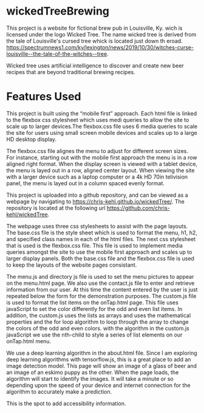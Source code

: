 # wickedTreeBrewing

This project is a website for fictional brew pub in Louisville, Ky. wich is licensed under the logo Wicked Tree.  The name wicked tree is derived from the tale of Louisville's cursed tree whick is located just down th eroad. https://spectrumnews1.com/ky/lexington/news/2019/10/30/witches-curse-louisville--the-tale-of-the-witches--tree. 

Wicked tree uses artificial intelligence to discover and create new beer recipes that are beyond traditional brewing recipes. 

# Features Used

This project is built using the “mobile first” approach. Each html file is linked to the flexbox css stylesheet which uses medi queries to allow the site to scale up to larger devices.The flexbox.css file uses 6 media queries to scale the site for users using small screen mobile devices and scales up to a large HD desktop display. 

The flexbox.css file alignes the menu to adjust for different screen sizes. For instance, starting out with the mobile first approach the menu is in a row aligned right format. When the display screen is viewed with a tablet device, the menu is layed out in a row, aligned center layout. When viewing the site with a larger device such as a laptop computer or a 4k HD 70in telivision panel, the menu is layed out in a column spaced evenly format.

This project is uploaded into a github repository, and can be viewed as a webpage by navigating to https://chris-kehl.github.io/wickedTree/. The repository is located at the following url https://github.com/chris-kehl/wickedTree.

The webpage uses three css stylesheets to assist with the page layouts.
The base.css file is the style sheet which is used to format the menu, h1, h2, and specified 
class names in each of the html files.  The next css stylesheet that is used is the flexbox.css file. This file is used to implement media queries amongst the site to use the mobile first approach and scales up to larger display panels. Both the base.css file and the flexbox.css file is used to keep the layouts of the website pages consistant. 

The menu.js and directory js file is used to set the menu pictures to appear on the menu.html page. We also use the contact.js file to enter and retrieve information from our user. At this time the content entered by the user is just repeated below the form for the demonstration purposes. The custom.js file is used to format the list items on the onTap.html page. This file uses javaScript to set the color differently for the odd and even list items. 
In addition, the custom.js uses the lists as arrays and uses the mathematical properties and the for loop algorithm to loop through the array to change the colors of the odd and even colors. with the algorithm in the custom.js javaScript we use the nth-child to style a series of list elements on our onTap.html menu. 

We use a deep learning algorithm in the about.html file.  Since I am exploring deep learning algorithms with tensorflow.js, this is a great place to add an image detection model. This page will show an image of a glass of beer and an image of an eskimo puppy as the other. When the page loads, the algorithm will start to identify the images. It will take a minute or so depending upon the speed of your device and internet connection for the algorithm to accurately make a prediction.  

This is the spot to add accessibility information.


